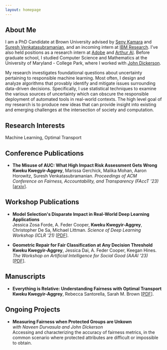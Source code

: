 ```yaml
---
layout: homepage
---
```


## About Me

I am a PhD Candidate at Brown University advised by [Seny Kamara](https://cs.brown.edu/~seny/) and [Suresh Venkatasubramanian](https://vivo.brown.edu/display/suresh), and an incoming intern at [IBM Research](https://research.ibm.com/).  I've also held positions as a research intern at [Adobe](https://research.adobe.com/) and [Arthur AI](https://www.arthur.ai/). Before graduate school, I studied Computer Science and Mathematics at the University of Maryland - College Park, where I worked with [John Dickerson](https://jpdickerson.com/).   

My research investigates foundational questions about uncertainty pertaining to responsible machine learning.  Most often, I design and analyze algorithms that provably identify and mitigate issues surrounding data-driven decisions. Specifically, I use statistical techniques to examine the various sources of uncertainty which can obscure the responsible deployment of automated tools in real-world contexts.  The high level goal of my research is to produce new ideas that can provide insight into existing and emerging challenges at the intersection of society and computation.  

## Research Interests

Machine Learning, Optimal Transport

## Conference Publications
- **The Misuse of AUC: What High Impact Risk Assessment Gets Wrong**
  <br>
  **Kweku Kwegyir-Aggrey**, Marissa Gerchick, Malika Mohan, Aaron Horowitz, Suresh Venkatasubramanian. _Proceedings of ACM Conference on Fairness, Accountability, and Transparency (FAccT '23)_ [[arxiv](https://arxiv.org/pdf/2305.18159.pdf)].


## Workshop Publications 

- **Model Selection's Disparate Impact in Real-World Deep Learning Applications**
  <br>
  Jessica Zosa Forde, A. Feder Cooper, **Kweku Kwegyir-Aggrey**,  Christopher De Sa, Michael Littman. _Science of Deep Learning Workshop (ICLR '21)_  [[PDF](https://arxiv.org/abs/2104.00606)].

- **Geometric Repair for Fair Classification at Any Decision Threshold**
  <br> 
  **Kweku Kwegyir-Aggrey**, Jessica Dai, A. Feder Cooper, Keegan Hines. _The Workshop on Artificial Intelligence for Social Good (AAAI '23)_ [[PDF](https://arxiv.org/pdf/2203.07490.pdf)].

## Manuscripts

- **Everything is Relative: Understanding Fairness with Optimal Transport**
  <br>
  **Kweku Kwegyir-Aggrey**, Rebecca Santorella, Sarah M. Brown [[PDF](https://arxiv.org/abs/2102.10349)].


## Ongoing Projects 

- **Measuring Fairness when Protected Groups are Unkown** 
<br> *with Naveen Durvasula and John Dickerson*
<br> Accessing and characterizing the accuracy of fairness metrics, in the common scenario where protected attributes are difficult or impossible to obtain.    
  
  

